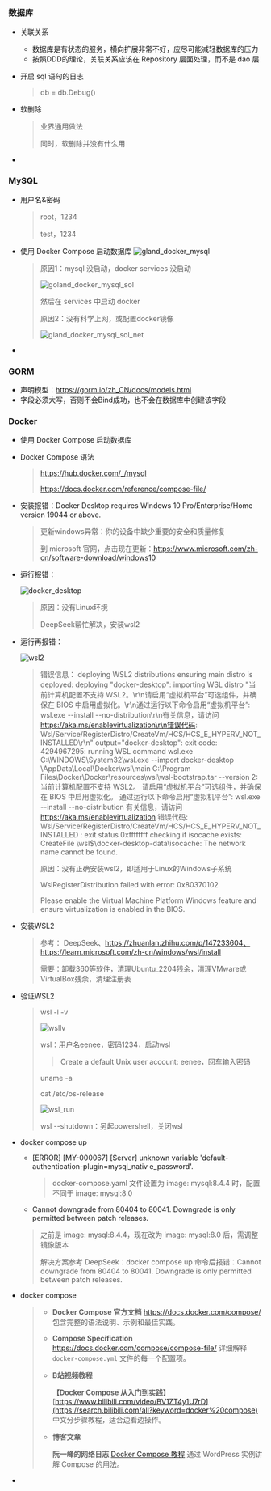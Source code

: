 ### 数据库

- 关联关系
  - 数据库是有状态的服务，横向扩展非常不好，应尽可能减轻数据库的压力
  - 按照DDD的理论，关联关系应该在 Repository 层面处理，而不是 dao 层
  
- 开启 sql 语句的日志

  > db = db.Debug()

- 软删除

  > 业界通用做法
  >
  > 同时，软删除并没有什么用

- 

### MySQL

- 用户名&密码

  > root，1234
  >
  > test，1234

- 使用 Docker Compose 启动数据库
  ![gland_docker_mysql](E:\gothmslee\go-junior\document\picture\gland_docker_mysql.jpg)

  > 原因1：mysql 没启动，docker services 没启动
  >
  > ![goland_docker_mysql_sol](E:\gothmslee\go-junior\document\picture\goland_docker_mysql_sol.jpg)
  >
  > 然后在 services 中启动 docker
  >
  > 原因2：没有科学上网，或配置docker镜像
  >
  > ![gland_docker_mysql_sol_net](E:\gothmslee\go-junior\document\picture\gland_docker_mysql_sol_net.jpg)

- 

### GORM

- 声明模型：https://gorm.io/zh_CN/docs/models.html
- 字段必须大写，否则不会Bind成功，也不会在数据库中创建该字段

### Docker

- 使用 Docker Compose 启动数据库

- Docker Compose 语法

  > https://hub.docker.com/_/mysql
  >
  > https://docs.docker.com/reference/compose-file/

- 安装报错：Docker Desktop requires Windows 10 Pro/Enterprise/Home version 19044 or above.

  > 更新windows异常：你的设备中缺少重要的安全和质量修复
  >
  > 到 microsoft 官网，点击现在更新：https://www.microsoft.com/zh-cn/software-download/windows10

- 运行报错：

  ![docker_desktop](E:\gothmslee\go-junior\document\picture\docker_desktop.png)

  > 原因：没有Linux环境
  >
  > DeepSeek帮忙解决，安装wsl2

- 运行再报错：

  ![wsl2](E:\gothmslee\go-junior\document\picture\wsl2.jpg)

  > 错误信息：
  > deploying WSL2 distributions
  > ensuring main distro is deployed: deploying "docker-desktop": importing WSL distro "当前计算机配置不支持 WSL2。\r\n请启用“虚拟机平台”可选组件，并确保在 BIOS 中启用虚拟化。\r\n通过运行以下命令启用“虚拟机平台”: wsl.exe --install --no-distribution\r\n有关信息，请访问 https://aka.ms/enablevirtualization\r\n错误代码: Wsl/Service/RegisterDistro/CreateVm/HCS/HCS_E_HYPERV_NOT_INSTALLED\r\n" output="docker-desktop": exit code: 4294967295: running WSL command wsl.exe C:\WINDOWS\System32\wsl.exe --import docker-desktop <HOME>\AppData\Local\Docker\wsl\main C:\Program Files\Docker\Docker\resources\wsl\wsl-bootstrap.tar --version 2: 当前计算机配置不支持 WSL2。
  > 请启用“虚拟机平台”可选组件，并确保在 BIOS 中启用虚拟化。
  > 通过运行以下命令启用“虚拟机平台”: wsl.exe --install --no-distribution
  > 有关信息，请访问 https://aka.ms/enablevirtualization
  > 错误代码: Wsl/Service/RegisterDistro/CreateVm/HCS/HCS_E_HYPERV_NOT_INSTALLED
  > : exit status 0xffffffff
  > checking if isocache exists: CreateFile \\wsl$\docker-desktop-data\isocache\: The network name cannot be found.
  >
  > 原因：没有正确安装wsl2，即适用于Linux的Windows子系统
  >
  > WslRegisterDistribution failed with error: 0x80370102
  >
  > Please enable the Virtual Machine Platform Windows feature and ensure virtualization is enabled in the BIOS.

- 安装WSL2

  > 参考：
  > DeepSeek、https://zhuanlan.zhihu.com/p/147233604、https://learn.microsoft.com/zh-cn/windows/wsl/install
  >
  > 需要：卸载360等软件，清理Ubuntu_2204残余，清理VMware或VirtualBox残余，清理注册表

- 验证WSL2

  > wsl -l -v
  >
  > ![wsllv](E:\gothmslee\go-junior\document\picture\wsllv.jpg)
  >
  > wsl：用户名eenee，密码1234，启动wsl
  >
  > > Create a default Unix user account: eenee，回车输入密码
  >
  > uname -a
  >
  > cat /etc/os-release
  >
  > ![wsl_run](E:\gothmslee\go-junior\document\picture\wsl_run.jpg)
  >
  > wsl --shutdown：另起powershell，关闭wsl

- docker compose up

  - [ERROR] [MY-000067] [Server] unknown variable 'default-authentication-plugin=mysql_nativ e_password'.

    > docker-compose.yaml 文件设置为 image: mysql:8.4.4 时，配置不同于 image: mysql:8.0

  -  Cannot downgrade from 80404  to 80041. Downgrade is only permitted between patch releases.

    > 之前是 image: mysql:8.4.4，现在改为 image: mysql:8.0 后，需调整镜像版本
    >
    > 解决方案参考 DeepSeek：docker compose up 命令后报错：Cannot downgrade from 80404  to 80041. Downgrade is only permitted between patch releases.

- docker compose

  > - **Docker Compose 官方文档**
  >   https://docs.docker.com/compose/
  >   包含完整的语法说明、示例和最佳实践。
  >
  > - **Compose Specification**
  >   https://docs.docker.com/compose/compose-file/
  >   详细解释 `docker-compose.yml` 文件的每一个配置项。
  >
  > - **B站视频教程**
  >
  >   **【Docker Compose 从入门到实践】**
  >   [https://www.bilibili.com/video/BV1ZT4y1U7rD](https://search.bilibili.com/all?keyword=docker%20compose)
  >   中文分步骤教程，适合边看边操作。
  >
  > - **博客文章**
  >
  >   **阮一峰的网络日志**
  >   [Docker Compose 教程](http://www.ruanyifeng.com/blog/2018/02/docker-wordpress-tutorial.html)
  >   通过 WordPress 实例讲解 Compose 的用法。

- 

